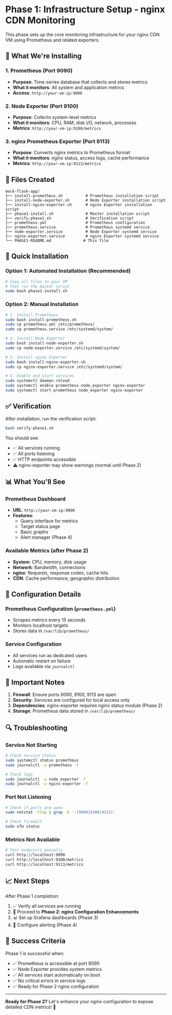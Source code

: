 # Phase 1: Infrastructure Setup - nginx CDN Monitoring

This phase sets up the core monitoring infrastructure for your nginx CDN VM using Prometheus and related exporters.

## 🎯 What We're Installing

### 1. **Prometheus** (Port 9090)
- **Purpose**: Time-series database that collects and stores metrics
- **What it monitors**: All system and application metrics
- **Access**: `http://your-vm-ip:9090`

### 2. **Node Exporter** (Port 9100)
- **Purpose**: Collects system-level metrics
- **What it monitors**: CPU, RAM, disk I/O, network, processes
- **Metrics**: `http://your-vm-ip:9100/metrics`

### 3. **nginx Prometheus Exporter** (Port 9113)
- **Purpose**: Converts nginx metrics to Prometheus format
- **What it monitors**: nginx status, access logs, cache performance
- **Metrics**: `http://your-vm-ip:9113/metrics`

## 📁 Files Created

```
mock-flask-app/
├── install-prometheus.sh          # Prometheus installation script
├── install-node-exporter.sh       # Node Exporter installation script
├── install-nginx-exporter.sh      # nginx Exporter installation script
├── phase1-install.sh              # Master installation script
├── verify-phase1.sh               # Verification script
├── prometheus.yml                 # Prometheus configuration
├── prometheus.service             # Prometheus systemd service
├── node-exporter.service          # Node Exporter systemd service
├── nginx-exporter.service         # nginx Exporter systemd service
└── PHASE1-README.md              # This file
```

## 🚀 Quick Installation

### Option 1: Automated Installation (Recommended)
```bash
# Copy all files to your VM
# Then run the master script
sudo bash phase1-install.sh
```

### Option 2: Manual Installation
```bash
# 1. Install Prometheus
sudo bash install-prometheus.sh
sudo cp prometheus.yml /etc/prometheus/
sudo cp prometheus.service /etc/systemd/system/

# 2. Install Node Exporter
sudo bash install-node-exporter.sh
sudo cp node-exporter.service /etc/systemd/system/

# 3. Install nginx Exporter
sudo bash install-nginx-exporter.sh
sudo cp nginx-exporter.service /etc/systemd/system/

# 4. Enable and start services
sudo systemctl daemon-reload
sudo systemctl enable prometheus node_exporter nginx-exporter
sudo systemctl start prometheus node_exporter nginx-exporter
```

## ✅ Verification

After installation, run the verification script:
```bash
bash verify-phase1.sh
```

You should see:
- ✅ All services running
- ✅ All ports listening
- ✅ HTTP endpoints accessible
- ⚠️ nginx-exporter may show warnings (normal until Phase 2)

## 📊 What You'll See

### Prometheus Dashboard
- **URL**: `http://your-vm-ip:9090`
- **Features**: 
  - Query interface for metrics
  - Target status page
  - Basic graphs
  - Alert manager (Phase 4)

### Available Metrics (after Phase 2)
- **System**: CPU, memory, disk usage
- **Network**: Bandwidth, connections
- **nginx**: Requests, response codes, cache hits
- **CDN**: Cache performance, geographic distribution

## 🔧 Configuration Details

### Prometheus Configuration (`prometheus.yml`)
- Scrapes metrics every 15 seconds
- Monitors localhost targets
- Stores data in `/var/lib/prometheus/`

### Service Configuration
- All services run as dedicated users
- Automatic restart on failure
- Logs available via `journalctl`

## 🚨 Important Notes

1. **Firewall**: Ensure ports 9090, 9100, 9113 are open
2. **Security**: Services are configured for local access only
3. **Dependencies**: nginx-exporter requires nginx status module (Phase 2)
4. **Storage**: Prometheus data stored in `/var/lib/prometheus/`

## 🔍 Troubleshooting

### Service Not Starting
```bash
# Check service status
sudo systemctl status prometheus
sudo journalctl -u prometheus -f

# Check logs
sudo journalctl -u node_exporter -f
sudo journalctl -u nginx-exporter -f
```

### Port Not Listening
```bash
# Check if ports are open
sudo netstat -tlnp | grep -E ':(9090|9100|9113)'

# Check firewall
sudo ufw status
```

### Metrics Not Available
```bash
# Test endpoints manually
curl http://localhost:9090
curl http://localhost:9100/metrics
curl http://localhost:9113/metrics
```

## 📈 Next Steps

After Phase 1 completion:
1. ✅ Verify all services are running
2. 🔄 Proceed to **Phase 2: nginx Configuration Enhancements**
3. 📊 Set up Grafana dashboards (Phase 3)
4. 🚨 Configure alerting (Phase 4)

## 🎯 Success Criteria

Phase 1 is successful when:
- ✅ Prometheus is accessible at port 9090
- ✅ Node Exporter provides system metrics
- ✅ All services start automatically on boot
- ✅ No critical errors in service logs
- ✅ Ready for Phase 2 nginx configuration

---

**Ready for Phase 2?** Let's enhance your nginx configuration to expose detailed CDN metrics! 🚀 